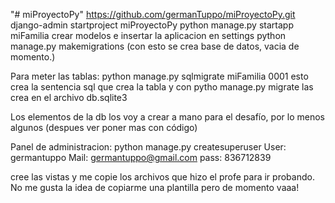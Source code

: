 "# miProyectoPy" 
https://github.com/germanTuppo/miProyectoPy.git
django-admin startproject miProyectoPy
python manage.py startapp miFamilia
crear modelos e insertar la aplicacion en settings
python manage.py makemigrations (con esto se crea base de datos, vacia de momento.)

Para meter las tablas: python manage.py sqlmigrate miFamilia 0001 esto crea la sentencia sql que crea la tabla y con pytho manage.py migrate las crea en el archivo db.sqlite3

Los elementos de la db los voy a crear a mano para el desafío, por lo menos algunos (despues ver poner mas con código)

Panel de administracion: python manage.py createsuperuser
User: germantuppo
Mail: germantuppo@gmail.com
pass: 836712839

cree las vistas y me copie los archivos que hizo el profe para ir probando. No me gusta la idea de copiarme una plantilla pero de momento vaaa!


